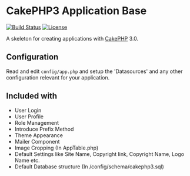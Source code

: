 # CakePHP3 Application Base

[![Build Status](https://api.travis-ci.org/cakephp/app.png)](https://travis-ci.org/cakephp/app)
[![License](https://poser.pugx.org/cakephp/app/license.svg)](https://packagist.org/packages/cakephp/app)

A skeleton for creating applications with [CakePHP](http://cakephp.org) 3.0.

## Configuration

Read and edit `config/app.php` and setup the 'Datasources' and any other
configuration relevant for your application.

## Included with

- User Login
- User Profile
- Role Management
- Introduce Prefix Method
- Theme Appearance
- Mailer Component
- Image Cropping (In AppTable.php)
- Default Settings like Site Name, Copyright link, Copyright Name, Logo Name etc.
- Default Database structure (In /config/schema/cakephp3.sql)
